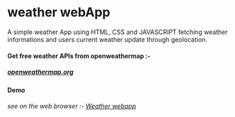 # weather webApp

A simple weather App using HTML, CSS and JAVASCRIPT fetching weather informations and users current weather update through geolocation.

#### Get free weather APIs from openweathermap :-  
##### [openweathermap.org](https://openweathermap.org/)

#### Demo
###### see on the web browser :- [Weather webapp](https://errorbyme.github.io/weather-webapp/)

